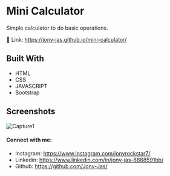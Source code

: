 # Mini Calculator

Simple calculator to do basic operations.

🔗 Link: https://jony-jas.github.io/mini-calculator/

## Built With

* HTML
* CSS
* JAVASCRIPT
* Bootstrap

## Screenshots
![Capture1](https://user-images.githubusercontent.com/74784363/114686142-2209f100-9d30-11eb-99c3-1c7862f5c2d9.PNG)


#### Connect with me:
* Instagram: https://www.instagram.com/jonyrockstar7/
* Linkedin: https://www.linkedin.com/in/jony-jas-8888591bb/
* Github: https://github.com/Jony-Jas/
